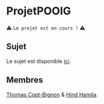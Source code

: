 # ProjetPOOIG

⚠️ `Le projet est en cours !` ⚠️

## Sujet

Le sujet est disponible [ici](https://gist.github.com/totocptbgn/17de0c4311278895222dcefa145b34ce).

## Membres

[Thomas Copt-Bignon](https://github.com/totocptbgn/) & [Hind Hamila](https://github.com/hindhamila/).
